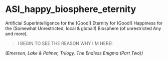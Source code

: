 # ASI_happy_biosphere_eternity
Artificial Superintelligence for the (Good!) Eternity for (Good!) Happiness for the (Somewhat Unrestricted, local & global!) Biosphere (of unrestricted Any and more).

<blockquote>I BEGIN TO SEE THE REASON WHY I'M HERE!</blockquote> <i>(Emerson, Lake & Palmer, Trilogy, The Endless Enigma (Part Two))</i>
